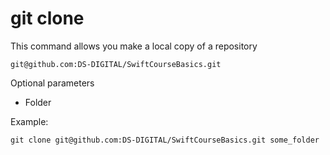 git clone
=========

This command allows you make a local copy of a repository

```
git@github.com:DS-DIGITAL/SwiftCourseBasics.git
```

Optional parameters

* Folder 

Example:
```
git clone git@github.com:DS-DIGITAL/SwiftCourseBasics.git some_folder
```

